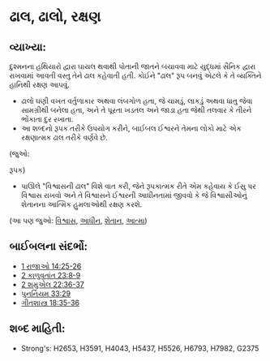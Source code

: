 # ઢાલ, ઢાલો, રક્ષણ 

## વ્યાખ્યા: 

દુશ્મનના હથિયારો દ્વારા ઘાયલ થવાથી પોતાની જાતને બચાવવા માટે યુદ્ધમાં સૈનિક દ્વારા રાખવામાં આવતી વસ્તુ તેને ઢાલ કહેવાતી હતી.
કોઈને "ઢાલ" રૂપ બનવું એટલે કે તે વ્યક્તિને હાનિથી રક્ષણ આપવું.

* ઢાલો ઘણી વખત વર્તુળાકાર અથવા લંબગોળ હતા, જે ચામડું, લાકડું અથવા ધાતુ જેવા સામગ્રીથી બનેલા હતા, અને તે પૂરતા ખડતલ અને જાડા હતા જેથી તલવાર કે તીરને ભોંકાતા દુર રખાતા.
* આ શબ્દનો રૂપક તરીકે ઉપયોગ કરીને, બાઈબલ ઈશ્વરને તેમના લોકો માટે એક રક્ષણાત્મક ઢાલ તરીકે વર્ણવે છે.

(જુઓ:

રૂપક)

* પાઊલે "વિશ્વાસની ઢાલ" વિશે વાત કરી, જેને રૂપકાત્મક રીતે એમ કહેવાય કે ઈસુ પર વિશ્વાસ રાખવો અને તે વિશ્વાસને ઈશ્વરની આધીનતામાં જીવવો કે જે વિશ્વાસીઓનું શેતાનના આત્મિક હુમલાઓથી રક્ષણ કરશે.

(આ પણ જુઓ: [વિશ્વાસ](../kt/faith.md), [આધીન](../other/obey.md), [શેતાન](../kt/satan.md), [આત્મા](../kt/spirit.md))

## બાઈબલના સંદર્ભો: 

* [1 રાજાઓ 14:25-26](rc://gu/tn/help/1ki/14/25)
* [2 કાળુવૃતાંત 23:8-9](rc://gu/tn/help/2ch/23/08)
* [2 શમુએલ 22:36-37](rc://gu/tn/help/2sa/22/36)
* [પુનર્નિયમ 33:29](rc://gu/tn/help/deu/33/29)
* [ગીતશાસ્ત્ર 18:35-36](rc://gu/tn/help/psa/018/035)

## શબ્દ માહિતી: 

* Strong's: H2653, H3591, H4043, H5437, H5526, H6793, H7982, G2375
